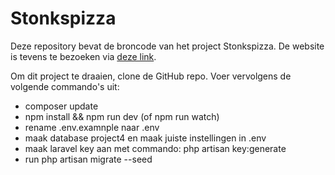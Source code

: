 # Stonkspizza
Deze repository bevat de broncode van het project Stonkspizza. De website is tevens te bezoeken via [deze link](https://richardswinkels.nl/projects/stonkspizza/).

Om dit project te draaien, clone de GitHub repo. 
Voer vervolgens de volgende commando's uit: 
<ul>
    <li>composer update</li>
    <li>npm install && npm run dev (of npm run watch)</li>
    <li>rename .env.examnple naar .env</li>
    <li>maak database project4 en maak juiste instellingen in .env</li>
    <li>maak laravel key aan met commando: php artisan key:generate</li>
    <li>run php artisan migrate --seed</li>
</ul>

